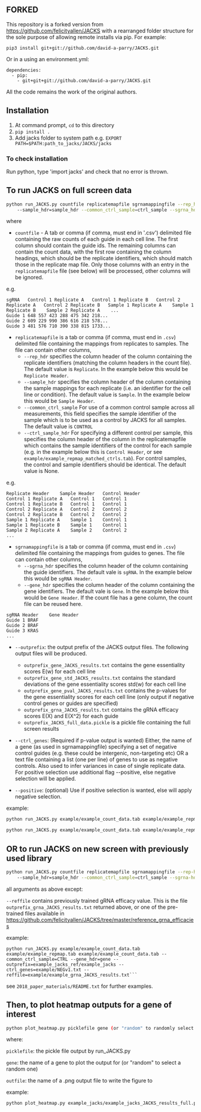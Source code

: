 ## FORKED

This repository is a forked version from https://github.com/felicityallen/JACKS
with a rearranged folder structure for the sole purpose of allowing remote
installs via pip. For example:

    pip3 install git+git://github.com/david-a-parry/JACKS.git

Or in a using an environment.yml:

~~~
dependencies:
  - pip:
    - git+git+git://github.com/david-a-parry/JACKS.git
~~~

All the code remains the work of the original authors.


## Installation

1.  At command prompt, `cd` to this directory
2.  `pip install .`
3.  Add jacks folder to system path e.g. `EXPORT PATH=$PATH:path_to_jacks/JACKS/jacks`

### To check installation

Run python, type 'import jacks' and check that no error is thrown.


## To run JACKS on full screen data

```bash
python run_JACKS.py countfile replicatemapfile sgrnamappingfile --rep_hdr=replicate_hdr 
    --sample_hdr=sample_hdr --common_ctrl_sample=ctrl_sample --sgrna_hdr=sgrna_hdr --gene_hdr=gene_hdr --outprefix outprefix --ctrl_genes=negative_controls
```

where

* `countfile`  - A tab or comma (if comma, must end in '.csv') delimited file containing the raw counts of each guide in 
each cell line. 
The first column should contain the guide ids.
The remaining columns can contain the count data, with the first row containing the column headings, which should be 
the replicate identifiers, which should match those in the replicate map file.
Only those columns with an entry in the `replicatemapfile` file (see below) will be processed, other columns will be ignored.

e.g.
```
sgRNA	Control 1 Replicate A	Control 1 Replicate B	Control 2 Replicate A	Control 2 Replicate B	Sample 1 Replicate A	Sample 1 Replicate B	Sample 2 Replicate A	...
Guide 1	648	557	423	288	475	342	218...
Guide 2	609	229	990	386	616	218	578...
Guide 3	481	576	710	390	338	815	1733...
```

* `replicatemapfile` is a tab or comma (if comma, must end in `.csv`) delimited file containing the mappings from replicates
 to samples. The file can contain other columns, 
  - `--rep_hdr` specifies the column header of the column containing the replicate identifiers (matching the column headers in the count file). The default value is `Replicate`. In the example below this would be `Replicate Header`.
  - `--sample_hdr` specifies the column header of the column containing the sample mappings for each replicate (i.e. an identifier for the cell line or condition). The default value is `Sample`. In the example below this would be `Sample Header`.
  - `--common_ctrl_sample` For use of a common control sample across all measurements, this field specifies the sample identifier of the sample which is to be used as a control by JACKS for all samples. The default value is `CONTROL`
  - `--ctrl_sample_hdr` For specifying a different control per sample, this specifies the column header of the column in the replicatemapfile which contains the sample identifiers of the control for each sample (e.g. in the example below this is `Control Header`, or see `example/example_repmap_matched_ctrls.tab`). For control samples, the control and sample identifiers should be identical. The default value is None. 

e.g.
```
Replicate Header	Sample Header	Control Header
Control 1 Replicate A	Control 1	Control 1
Control 1 Replicate B	Control 1	Control 1
Control 2 Replicate A	Control 2	Control 2
Control 2 Replicate B	Control 2	Control 2
Sample 1 Replicate A	Sample 1	Control 1
Sample 1 Replicate B	Sample 1 	Control 1
Sample 2 Replicate A	Sample 2	Control 2
...
```

* `sgrnamappingfile` is a tab or comma (if comma, must end in `.csv`) delimited file containing the mappings from guides to genes.
The file can contain other columns, 
  - `--sgrna_hdr` specifies the column header of the column containing the guide identifiers. The default vale is `sgRNA`. In the example below this would be `sgRNA Header`.
  - `--gene_hdr` specifies the column header of the column containing the gene identifiers. The default vale is `Gene`. In the example below this would be `Gene Header`.
If the count file has a gene column, the count file can be reused here.

```
sgRNA Header	Gene Header
Guide 1	BRAF
Guide 2	BRAF
Guide 3	KRAS
...
```

* `--outprefix`: the output prefix of the JACKS output files. The following output files will be produced.
  -  `outprefix_gene_JACKS_results.txt` contains the gene essentiality scores E(w) for each cell line
  - `outprefix_gene_std_JACKS_results.txt` contains the standard deviations of the gene essentiality scores std(w) for each cell line
  - `outprefix_gene_pval_JACKS_results.txt` contains the p-values for the gene essentiality scores for each cell line (only output if negative control genes or guides are specified)
  - `outprefix_grna_JACKS_results.txt` contains the gRNA efficacy scores E(X) and E(X^2) for each guide
  -  `outprefix_JACKS_full_data.pickle` is a pickle file containing the full screen results

* `--ctrl_genes`: (Required if p-value output is wanted) Either, the name of a gene (as used in sgrnamappingfile) specifying a set of negative control guides (e.g. these could be intergenic, non-targeting etc) OR a text file containing a list (one per line) of genes to use as negative controls. Also used to infer variances in case of single replicate data. For positive selection use additional flag --positive, else negative selection will be applied.
  
* `--positive`: (optional) Use if positive selection is wanted, else will apply negative selection.
  
example:
```bash
python run_JACKS.py example/example_count_data.tab example/example_repmap.tab example/example_count_data.tab --common_ctrl_sample=CTRL --gene_hdr=gene --outprefix=example_jacks/example_jacks --ctrl_genes=example/NEGv1.txt
```
```bash
python run_JACKS.py example/example_count_data.tab example/example_repmap_matched_ctrls.tab example/example_count_data.tab --ctrl_sample_hdr=Control --gene_hdr=gene --outprefix=example_jacks_ctrls/example_jacks --ctrl_genes=example/NEGv1.txt
```

## OR to run JACKS on new screen with previously used library

```bash
python run_JACKS.py countfile replicatemapfile sgrnamappingfile --rep-hdr=replicate_hdr 
    --sample_hdr=sample_hdr --common_ctrl_sample=ctrl_sample --sgrna-hdr=sgrna_hdr --gene-hdr=gene_hdr --reffile=grnaeffiacyfile --outprefix outprefix
```

all arguments as above except:
   
`--reffile` contains previously trained gRNA efficacy value. This is the file `outprefix_grna_JACKS_results.txt`
 returned above, or one of the pre-trained files available in https://github.com/felicityallen/JACKS/tree/master/reference_grna_efficacies
    
example:   

```
python run_JACKS.py example/example_count_data.tab example/example_repmap.tab example/example_count_data.tab --common_ctrl_sample=CTRL --gene_hdr=gene --outprefix=example_jacks_ref/example_jacks --ctrl_genes=example/NEGv1.txt --reffile=example/example_grna_JACKS_results.txt```
```     
     
see `2018_paper_materials/README.txt` for further examples.

## Then, to plot heatmap outputs for a gene of interest

```bash
python plot_heatmap.py picklefile gene (or "random" to randomly select one) outfile
```

where:

`picklefile`:  the pickle file output by run_JACKS.py

`gene`: the name of a gene to plot the output for (or "random" to select a random one)

`outfile`: the name of a .png output file to write the figure to

example:

```bash
python plot_heatmap.py example_jacks/example_jacks_JACKS_results_full.pickle KRAS example_jacks/KRAS.png
```
 
